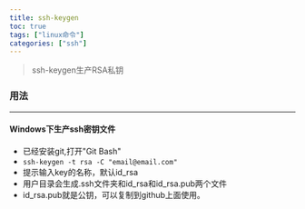 ```yaml
---
title: ssh-keygen
toc: true
tags: ["linux命令"]
categories: ["ssh"]
---
```

> ssh-keygen生产RSA私钥

<!--more-->  

### 用法
---

#### Windows下生产ssh密钥文件
- 已经安装git,打开"Git Bash"
- `ssh-keygen -t rsa -C "email@email.com"`
- 提示输入key的名称，默认id_rsa
- 用户目录会生成.ssh文件夹和id_rsa和id_rsa.pub两个文件
- id_rsa.pub就是公钥，可以复制到github上面使用。
